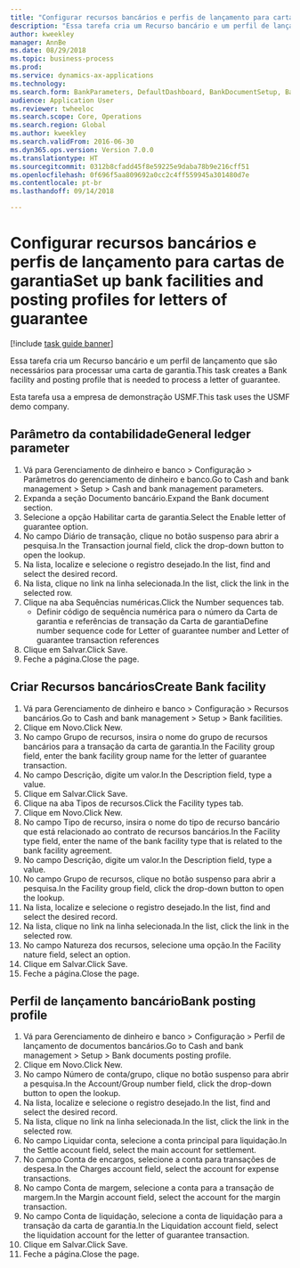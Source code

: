 ```yaml
--- 
title: "Configurar recursos bancários e perfis de lançamento para cartas de garantia"
description: "Essa tarefa cria um Recurso bancário e um perfil de lançamento que são necessários para processar uma carta de garantia."
author: kweekley
manager: AnnBe
ms.date: 08/29/2018
ms.topic: business-process
ms.prod: 
ms.service: dynamics-ax-applications
ms.technology: 
ms.search.form: BankParameters, DefaultDashboard, BankDocumentSetup, BankDocumentPosting
audience: Application User
ms.reviewer: twheeloc
ms.search.scope: Core, Operations
ms.search.region: Global
ms.author: kweekley
ms.search.validFrom: 2016-06-30
ms.dyn365.ops.version: Version 7.0.0
ms.translationtype: HT
ms.sourcegitcommit: 0312b8cfadd45f8e59225e9daba78b9e216cff51
ms.openlocfilehash: 0f696f5aa809692a0cc2c4ff559945a301480d7e
ms.contentlocale: pt-br
ms.lasthandoff: 09/14/2018

---
```

# <a name="set-up-bank-facilities-and-posting-profiles-for-letters-of-guarantee"></a><span data-ttu-id="0f845-103">Configurar recursos bancários e perfis de lançamento para cartas de garantia</span><span class="sxs-lookup"><span data-stu-id="0f845-103">Set up bank facilities and posting profiles for letters of guarantee</span></span>

[!include [task guide banner](../../includes/task-guide-banner.md)]

<span data-ttu-id="0f845-104">Essa tarefa cria um Recurso bancário e um perfil de lançamento que são necessários para processar uma carta de garantia.</span><span class="sxs-lookup"><span data-stu-id="0f845-104">This task creates a Bank facility and posting profile that is needed to process a letter of guarantee.</span></span>



<span data-ttu-id="0f845-105">Esta tarefa usa a empresa de demonstração USMF.</span><span class="sxs-lookup"><span data-stu-id="0f845-105">This task uses the USMF demo company.</span></span> 




## <a name="general-ledger-parameter"></a><span data-ttu-id="0f845-106">Parâmetro da contabilidade</span><span class="sxs-lookup"><span data-stu-id="0f845-106">General ledger parameter</span></span>
1. <span data-ttu-id="0f845-107">Vá para Gerenciamento de dinheiro e banco > Configuração > Parâmetros do gerenciamento de dinheiro e banco.</span><span class="sxs-lookup"><span data-stu-id="0f845-107">Go to Cash and bank management > Setup > Cash and bank management parameters.</span></span>
2. <span data-ttu-id="0f845-108">Expanda a seção Documento bancário.</span><span class="sxs-lookup"><span data-stu-id="0f845-108">Expand the Bank document section.</span></span>
3. <span data-ttu-id="0f845-109">Selecione a opção Habilitar carta de garantia.</span><span class="sxs-lookup"><span data-stu-id="0f845-109">Select the Enable letter of guarantee option.</span></span>
4. <span data-ttu-id="0f845-110">No campo Diário de transação, clique no botão suspenso para abrir a pesquisa.</span><span class="sxs-lookup"><span data-stu-id="0f845-110">In the Transaction journal field, click the drop-down button to open the lookup.</span></span>
5. <span data-ttu-id="0f845-111">Na lista, localize e selecione o registro desejado.</span><span class="sxs-lookup"><span data-stu-id="0f845-111">In the list, find and select the desired record.</span></span>
6. <span data-ttu-id="0f845-112">Na lista, clique no link na linha selecionada.</span><span class="sxs-lookup"><span data-stu-id="0f845-112">In the list, click the link in the selected row.</span></span>
7. <span data-ttu-id="0f845-113">Clique na aba Sequências numéricas.</span><span class="sxs-lookup"><span data-stu-id="0f845-113">Click the Number sequences tab.</span></span>
    * <span data-ttu-id="0f845-114">Definir código de sequência numérica para o número da Carta de garantia e referências de transação da Carta de garantia</span><span class="sxs-lookup"><span data-stu-id="0f845-114">Define number sequence code for Letter of guarantee number and Letter of guarantee transaction references</span></span>  
8. <span data-ttu-id="0f845-115">Clique em Salvar.</span><span class="sxs-lookup"><span data-stu-id="0f845-115">Click Save.</span></span>
9. <span data-ttu-id="0f845-116">Feche a página.</span><span class="sxs-lookup"><span data-stu-id="0f845-116">Close the page.</span></span>

## <a name="create-bank-facility"></a><span data-ttu-id="0f845-117">Criar Recursos bancários</span><span class="sxs-lookup"><span data-stu-id="0f845-117">Create Bank facility</span></span>
1. <span data-ttu-id="0f845-118">Vá para Gerenciamento de dinheiro e banco > Configuração > Recursos bancários.</span><span class="sxs-lookup"><span data-stu-id="0f845-118">Go to Cash and bank management > Setup > Bank facilities.</span></span>
2. <span data-ttu-id="0f845-119">Clique em Novo.</span><span class="sxs-lookup"><span data-stu-id="0f845-119">Click New.</span></span>
3. <span data-ttu-id="0f845-120">No campo Grupo de recursos, insira o nome do grupo de recursos bancários para a transação da carta de garantia.</span><span class="sxs-lookup"><span data-stu-id="0f845-120">In the Facility group field, enter the bank facility group name for the letter of guarantee transaction.</span></span>
4. <span data-ttu-id="0f845-121">No campo Descrição, digite um valor.</span><span class="sxs-lookup"><span data-stu-id="0f845-121">In the Description field, type a value.</span></span>
5. <span data-ttu-id="0f845-122">Clique em Salvar.</span><span class="sxs-lookup"><span data-stu-id="0f845-122">Click Save.</span></span>
6. <span data-ttu-id="0f845-123">Clique na aba Tipos de recursos.</span><span class="sxs-lookup"><span data-stu-id="0f845-123">Click the Facility types tab.</span></span>
7. <span data-ttu-id="0f845-124">Clique em Novo.</span><span class="sxs-lookup"><span data-stu-id="0f845-124">Click New.</span></span>
8. <span data-ttu-id="0f845-125">No campo Tipo de recurso, insira o nome do tipo de recurso bancário que está relacionado ao contrato de recursos bancários.</span><span class="sxs-lookup"><span data-stu-id="0f845-125">In the Facility type field, enter the name of the bank facility type that is related to the bank facility agreement.</span></span>
9. <span data-ttu-id="0f845-126">No campo Descrição, digite um valor.</span><span class="sxs-lookup"><span data-stu-id="0f845-126">In the Description field, type a value.</span></span>
10. <span data-ttu-id="0f845-127">No campo Grupo de recursos, clique no botão suspenso para abrir a pesquisa.</span><span class="sxs-lookup"><span data-stu-id="0f845-127">In the Facility group field, click the drop-down button to open the lookup.</span></span>
11. <span data-ttu-id="0f845-128">Na lista, localize e selecione o registro desejado.</span><span class="sxs-lookup"><span data-stu-id="0f845-128">In the list, find and select the desired record.</span></span>
12. <span data-ttu-id="0f845-129">Na lista, clique no link na linha selecionada.</span><span class="sxs-lookup"><span data-stu-id="0f845-129">In the list, click the link in the selected row.</span></span>
13. <span data-ttu-id="0f845-130">No campo Natureza dos recursos, selecione uma opção.</span><span class="sxs-lookup"><span data-stu-id="0f845-130">In the Facility nature field, select an option.</span></span>
14. <span data-ttu-id="0f845-131">Clique em Salvar.</span><span class="sxs-lookup"><span data-stu-id="0f845-131">Click Save.</span></span>
15. <span data-ttu-id="0f845-132">Feche a página.</span><span class="sxs-lookup"><span data-stu-id="0f845-132">Close the page.</span></span>

## <a name="bank-posting-profile"></a><span data-ttu-id="0f845-133">Perfil de lançamento bancário</span><span class="sxs-lookup"><span data-stu-id="0f845-133">Bank posting profile</span></span>
1. <span data-ttu-id="0f845-134">Vá para Gerenciamento de dinheiro e banco > Configuração > Perfil de lançamento de documentos bancários.</span><span class="sxs-lookup"><span data-stu-id="0f845-134">Go to Cash and bank management > Setup > Bank documents posting profile.</span></span>
2. <span data-ttu-id="0f845-135">Clique em Novo.</span><span class="sxs-lookup"><span data-stu-id="0f845-135">Click New.</span></span>
3. <span data-ttu-id="0f845-136">No campo Número de conta/grupo, clique no botão suspenso para abrir a pesquisa.</span><span class="sxs-lookup"><span data-stu-id="0f845-136">In the Account/Group number field, click the drop-down button to open the lookup.</span></span>
4. <span data-ttu-id="0f845-137">Na lista, localize e selecione o registro desejado.</span><span class="sxs-lookup"><span data-stu-id="0f845-137">In the list, find and select the desired record.</span></span>
5. <span data-ttu-id="0f845-138">Na lista, clique no link na linha selecionada.</span><span class="sxs-lookup"><span data-stu-id="0f845-138">In the list, click the link in the selected row.</span></span>
6. <span data-ttu-id="0f845-139">No campo Liquidar conta, selecione a conta principal para liquidação.</span><span class="sxs-lookup"><span data-stu-id="0f845-139">In the Settle account field, select the main account for settlement.</span></span>
7. <span data-ttu-id="0f845-140">No campo Conta de encargos, selecione a conta para transações de despesa.</span><span class="sxs-lookup"><span data-stu-id="0f845-140">In the Charges account field, select the account for expense transactions.</span></span>
8. <span data-ttu-id="0f845-141">No campo Conta de margem, selecione a conta para a transação de margem.</span><span class="sxs-lookup"><span data-stu-id="0f845-141">In the Margin account field, select the account for the margin transaction.</span></span>
9. <span data-ttu-id="0f845-142">No campo Conta de liquidação, selecione a conta de liquidação para a transação da carta de garantia.</span><span class="sxs-lookup"><span data-stu-id="0f845-142">In the Liquidation account field, select the liquidation account for the letter of guarantee transaction.</span></span> 
10. <span data-ttu-id="0f845-143">Clique em Salvar.</span><span class="sxs-lookup"><span data-stu-id="0f845-143">Click Save.</span></span>
11. <span data-ttu-id="0f845-144">Feche a página.</span><span class="sxs-lookup"><span data-stu-id="0f845-144">Close the page.</span></span>


